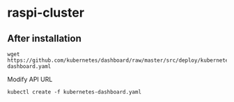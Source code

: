 # raspi-cluster

## After installation

```
wget https://github.com/kubernetes/dashboard/raw/master/src/deploy/kubernetes-dashboard.yaml
```

Modify API URL

```
kubectl create -f kubernetes-dashboard.yaml
```




